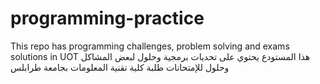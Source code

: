 # programming-practice
This repo has programming challenges, problem solving and exams solutions in UOT
هذا المستودع يحتوي على تحديات برمجية وحلول لبعض المشاكل وحلول للإمتحانات طلبة كلية تقنية المعلومات بجامعة طرابلس
